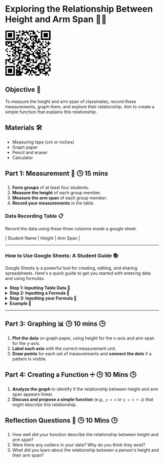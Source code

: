 # Exploring the Relationship Between Height and Arm Span 📏🤲

![qr_link](qr_link.png)

## Objective 🎯
To measure the height and arm span of classmates, record these measurements, graph them, and explore their relationship. Aim to create a simple function that explains this relationship.

## Materials 🛠️
- Measuring tape (cm or inches)
- Graph paper
- Pencil and eraser
- Calculator

## Part 1: Measurement 📐  🕒 15 mins 
1. **Form groups** of at least four students. 
2. **Measure the height** of each group member. 
3. **Measure the arm span** of each group member. 
4. **Record your measurements** in the table. 

### Data Recording Table 📋
Record the data using these three columns inside a google sheet. 

| Student Name | Height | Arm Span |

---

### How to Use Google Sheets: A Student Guide 📚

Google Sheets is a powerful tool for creating, editing, and sharing spreadsheets. Here's a quick guide to get you started with entering data and using formulas.

<details>
<summary><strong>Step 1: Inputting Table Data 📝</strong></summary>

<pre><code>
1. **Open Google Sheets**: Go to [Google Sheets](https://sheets.google.com) and either start a new spreadsheet or open an existing one.
2. **Select a Cell**: Click on the cell where you want to start entering data (e.g., A1).
3. **Type Your Data**: Just start typing. Press `Enter` to move down to the next row or `Tab` to move to the next column.
4. **Fill Down or Across**: To quickly copy data or formulas, select the cell with the content you want to copy, hover over the small square at the bottom right corner of the cell (the fill handle), and drag it down or across.

</code></pre>
</details>

<details>
<summary><strong>Step 2: Inputting a Formula 🔢 </strong></summary>
<pre><code> 
1. **Select a Cell for Your Formula**: Click on the cell where you want the result of the formula to appear.
2. **Start with an Equals Sign**: Every formula begins with an equals sign (`=`). This tells Google Sheets that what follows is a formula.
3. **Type Your Formula**: After the equals sign, type your formula. For example, to sum numbers in cells A1 through A5, you would type `=SUM(A1:A5)`.
4. **Press Enter**: Once you've typed your formula, press `Enter` to run it. The cell will now display the result.
</code></pre>
</details>


<details>
<summary><strong>Step 3: Inputting your Formula 🔢</strong></summary>

  <pre><code>
  Direct Linear Formula 📈 If you're armed with the slope (`m`) and y-intercept (`b`) of 
  your linear relationship, crafting the formula is a breeze
  
    y = mx + b 

Where:
- `y` 🎯 is the dependent variable (the value you're solving for),
- `m` ⬆️ is the slope of the line (how much `y` changes for a one-unit change in `x`),
- `x` 📊 is the independent variable,
- `b` 🚩 is the y-intercept (the value of `y` when `x` is 0).

</code></pre>
</details>


<details>
<summary><strong> Example  🔢</strong></summary>
<pre><code>
Suppose you have a dataset where:
- **x** (independent variable) represents hours studied 📚,
- **y** (dependent variable) represents the exam score 📝,
- and you know that for every hour studied, the exam score increases by 5 points (slope = 5), and the base score (y-intercept) is 50 points.

To calculate the exam score based on hours studied, you would input the following formula in Google Sheets:

 =5 * A2 + 50 

</code></pre>
</details>


---



## Part 3: Graphing 📊 🕒 10 mins 🕒
1. **Plot the data** on graph paper, using height for the x-axis and arm span for the y-axis. 
2. **Label each axis** with the correct measurement unit. 
3. **Draw points** for each set of measurements and **connect the dots** if a pattern is visible. 

## Part 4: Creating a Function ➗ 🕒 10 Mins 🕒
1. **Analyze the graph** to identify if the relationship between height and arm span appears linear.
2. **Discuss and propose a simple function** (e.g., `y = x` or `y = x + a`) that might describe this relationship. 

## Reflection Questions 🤔 🕒 10 Mins 🕒
1. How well did your function describe the relationship between height and arm span?
2. Were there any outliers in your data? Why do you think they exist?
3. What did you learn about the relationship between a person's height and their arm span?

